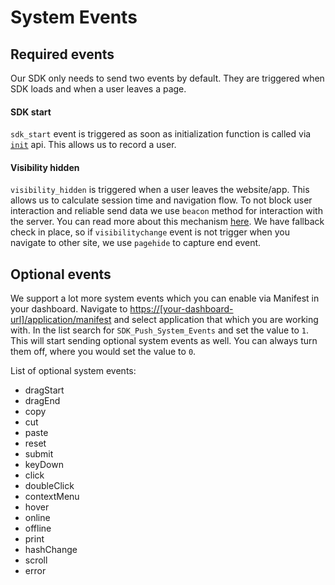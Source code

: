 # System Events

## Required events

Our SDK only needs to send two events by default. They are triggered when SDK loads and when a user leaves a page.

#### SDK start

`sdk_start` event is triggered as soon as initialization function is called via [`init`](/api.md#init) api. This allows us to record a user.

#### Visibility hidden

`visibility_hidden` is triggered when a user leaves the website/app. This allows us to calculate session time and navigation flow. To not block user interaction and reliable send data we use `beacon` method for interaction with the server. You can read more about this mechanism [here](https://developer.mozilla.org/en-US/docs/Web/API/Navigator/sendBeacon). We have fallback check in place, so if `visibilitychange` event is not trigger when you navigate to other site, we use `pagehide` to capture end event.

## Optional events

We support a lot more system events which you can enable via Manifest in your dashboard. Navigate to [https://[your-dashboard-url]/application/manifest]() and select application that which you are working with. In the list search for `SDK_Push_System_Events` and set the value to `1`. This will start sending optional system events as well. You can always turn them off, where you would set the value to `0`.

List of optional system events:

- dragStart
- dragEnd
- copy
- cut
- paste
- reset
- submit
- keyDown
- click
- doubleClick
- contextMenu
- hover
- online
- offline
- print
- hashChange
- scroll
- error
